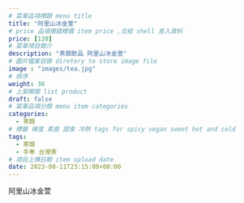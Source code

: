 ```yaml
---
# 菜單品項標題 menu title 
title: "阿里山冰金萱"
# price 品項價錢標價 item price ,交給 shell 差入資料
price: [120] 
# 菜單項目簡介 
description: "茶類飲品 阿里山冰金萱"
# 圖片檔案目錄 diretory to store image file
image : "images/tea.jpg"
# 排序
weight: 36 
# 上架開關 list product 
draft: false
# 菜單品項分類 menu item categories 
categories:
  - 茶類
# 標籤 辣度 素食 甜食 冷熱 tags for spicy vegan sweet hot and cold 
tags:
  - 茶類
  - 手奉 台灣茶
# 項目上傳日期 item upload date 
date: 2023-08-11T23:15:08+08:00
---
```


 阿里山冰金萱
